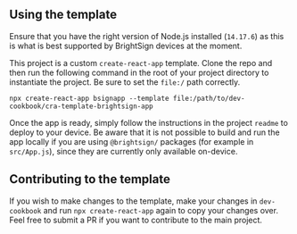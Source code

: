 ## Using the template

Ensure that you have the right version of Node.js installed (`14.17.6`) as this is what is best supported by BrightSign devices at the moment.

This project is a custom `create-react-app` template. Clone the repo and then run the following command in the root of your project directory to instantiate the project. Be sure to set the `file:/` path correctly.

```
npx create-react-app bsignapp --template file:/path/to/dev-cookbook/cra-template-brightsign-app
```

Once the app is ready, simply follow the instructions in the project `readme` to deploy to your device. Be aware that it is not possible to build and run the app locally if you are using `@brightsign/` packages (for example in `src/App.js`), since they are currently only available on-device.

## Contributing to the template

If you wish to make changes to the template, make your changes in `dev-cookbook` and run `npx create-react-app` again to copy your changes over. Feel free to submit a PR if you want to contribute to the main project.
